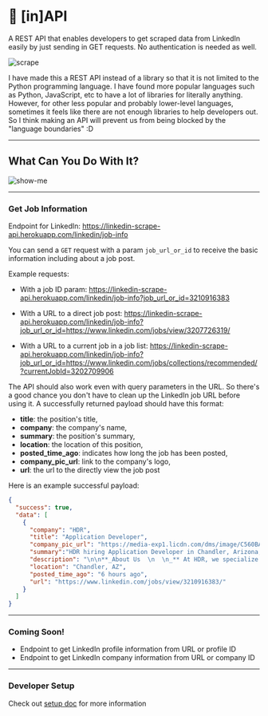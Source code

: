 # 🚀 [in]API
A REST API that enables developers to get scraped data from LinkedIn easily by just sending in GET requests. No authentication is needed as well.

![scrape](https://media.giphy.com/media/xUPJPuBSBM4GEMb7Ec/giphy.gif)

I have made this a REST API instead of a library so that it is not limited to the Python programming language. I have found more popular languages such as Python, JavaScript, etc to have a lot of libraries for literally anything. However, for other less popular and probably lower-level languages, sometimes it feels like there are not enough libraries to help developers out. So I think making an API will prevent us from being blocked by the "language boundaries" :D

---

## What Can You Do With It?
![show-me](https://media.giphy.com/media/iibEPf8xEDTedJcDJr/giphy.gif)

---

### Get Job Information

Endpoint for LinkedIn: https://linkedin-scrape-api.herokuapp.com/linkedin/job-info

You can send a `GET` request with a param `job_url_or_id` to receive the basic information including about a job post.

Example requests:

- With a job ID param: https://linkedin-scrape-api.herokuapp.com/linkedin/job-info?job_url_or_id=3210916383

- With a URL to a direct job post: https://linkedin-scrape-api.herokuapp.com/linkedin/job-info?job_url_or_id=https://www.linkedin.com/jobs/view/3207726319/

- With a URL to a current job in a job list: https://linkedin-scrape-api.herokuapp.com/linkedin/job-info?job_url_or_id=https://www.linkedin.com/jobs/collections/recommended/?currentJobId=3202709906

The API should also work even with query parameters in the URL. So there's a good chance you don't have to clean up the LinkedIn job URL before using it. A successfully returned payload should have this format:

- __title__: the position's title,
- __company__: the company's name,
- __summary__: the position's summary,
- __location__: the location of this position,
- __posted_time_ago__: indicates how long the job has been posted,
- __company_pic_url__: link to the company's logo,
- __url__: the url to the directly view the job post

Here is an example successful payload:
```json
{
  "success": true,
  "data": [
    {
      "company": "HDR",
      "title": "Application Developer",
      "company_pic_url": "https://media-exp1.licdn.com/dms/image/C560BAQGfpTq19zKb0g/company-logo_100_100/0/1560873606208?e=1668038400&v=beta&t=Sqi9J0ca-pk5j5yop83ZtE-zuYCJOs8EL6b3OszhtU0",
      "summary":"HDR hiring Application Developer in Chandler, Arizona, United States | LinkedIn",
      "description": "\n\n**_About Us  \n  \n_** At HDR, we specialize in engineering, architecture, environmental...",
      "location": "Chandler, AZ",
      "posted_time_ago": "6 hours ago",
      "url": "https://www.linkedin.com/jobs/view/3210916383/"
    }
  ]
}
```

---

### Coming Soon!

- Endpoint to get LinkedIn profile information from URL or profile ID
- Endpoint to get LinkedIn company information from URL or company ID

---

### Developer Setup
Check out [setup doc](./docs/setup.md) for more information

